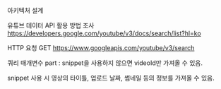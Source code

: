 아키텍처 설계





유튜브 데이터 API 활용 방법 조사
https://developers.google.com/youtube/v3/docs/search/list?hl=ko

HTTP 요청
GET https://www.googleapis.com/youtube/v3/search

쿼리 매개변수
part : snippet을 사용하지 않으면 videoId만 가져올 수 있음.

snippet 사용 시 영상의 타이틀, 업로드 날짜, 썸네일 등의 정보를 가져올 수 있음.

